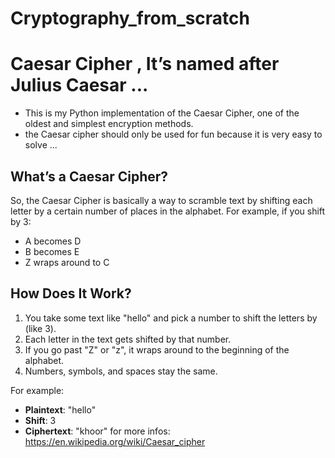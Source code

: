 # Cryptography_from_scratch
# Caesar Cipher , It’s named after Julius Caesar ...

- This is my Python implementation of the Caesar Cipher, one of the oldest and simplest encryption methods.
- the Caesar cipher should only be used for fun because it is very easy to solve ...

## What’s a Caesar Cipher?

So, the Caesar Cipher is basically a way to scramble text by shifting each letter by a certain number of places in the alphabet. For example, if you shift by 3:
- A becomes D
- B becomes E
- Z wraps around to C


## How Does It Work?

1. You take some text like "hello" and pick a number to shift the letters by (like 3).
2. Each letter in the text gets shifted by that number.
3. If you go past "Z" or "z", it wraps around to the beginning of the alphabet.
4. Numbers, symbols, and spaces stay the same.

For example:
- **Plaintext**: "hello"
- **Shift**: 3
- **Ciphertext**: "khoor"
for more infos: https://en.wikipedia.org/wiki/Caesar_cipher
